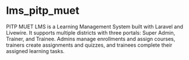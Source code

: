 # lms_pitp_muet
PITP MUET LMS is a Learning Management System built with Laravel and Livewire. It supports multiple districts with three portals: Super Admin, Trainer, and Trainee. Admins manage enrollments and assign courses, trainers create assignments and quizzes, and trainees complete their assigned learning tasks.
